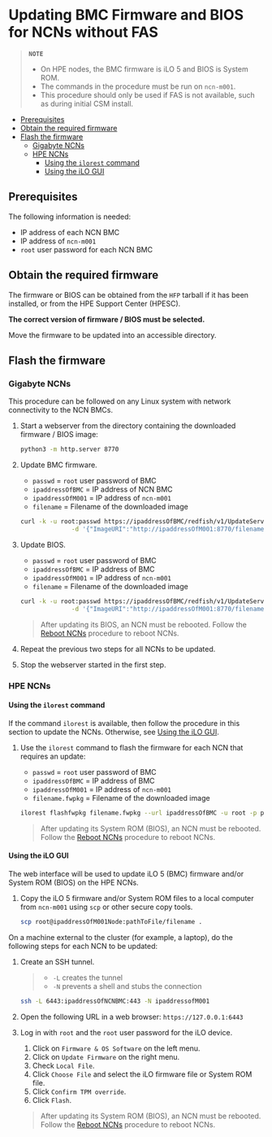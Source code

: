 # Updating BMC Firmware and BIOS for NCNs without FAS

> **`NOTE`**
>
> - On HPE nodes, the BMC firmware is iLO 5 and BIOS is System ROM.
> - The commands in the procedure must be run on `ncn-m001`.
> - This procedure should only be used if FAS is not available, such as during initial CSM install.

- [Prerequisites](#prerequisites)
- [Obtain the required firmware](#obtain-the-required-firmware)
- [Flash the firmware](#flash-the-firmware)
  - [Gigabyte NCNs](#gigabyte-ncns)
  - [HPE NCNs](#hpe-ncns)
    - [Using the `ilorest` command](#using-the-ilorest-command)
    - [Using the iLO GUI](#using-the-ilo-gui)

## Prerequisites

The following information is needed:

- IP address of each NCN BMC
- IP address of `ncn-m001`
- `root` user password for each NCN BMC

## Obtain the required firmware

The firmware or BIOS can be obtained from the `HFP` tarball if it has been installed, or from the HPE Support Center (HPESC).

**The correct version of firmware / BIOS must be selected.**

Move the firmware to be updated into an accessible directory.

## Flash the firmware

### Gigabyte NCNs

This procedure can be followed on any Linux system with network connectivity to the NCN BMCs.

1. Start a webserver from the directory containing the downloaded firmware / BIOS image:

    ```bash
    python3 -m http.server 8770
    ```

1. Update BMC firmware.

    - `passwd` = `root` user password of BMC
    - `ipaddressOfBMC` = IP address of NCN BMC
    - `ipaddressOfM001` = IP address of `ncn-m001`
    - `filename` = Filename of the downloaded image

    ```bash
    curl -k -u root:passwd https://ipaddressOfBMC/redfish/v1/UpdateService/Actions/SimpleUpdate -H 'Content-Type: application/json' \
                  -d '{"ImageURI":"http://ipaddressOfM001:8770/filename", "TransferProtocol":"HTTP", "UpdateComponent":"BMC"}'
    ```

1. Update BIOS.

    - `passwd` = `root` user password of BMC
    - `ipaddressOfBMC` = IP address of BMC
    - `ipaddressOfM001` = IP address of `ncn-m001`
    - `filename` = Filename of the downloaded image

    ```bash
    curl -k -u root:passwd https://ipaddressOfBMC/redfish/v1/UpdateService/Actions/SimpleUpdate -H 'Content-Type: application/json' \
                  -d '{"ImageURI":"http://ipaddressOfM001:8770/filename", "TransferProtocol":"HTTP", "UpdateComponent":"BIOS"}'
    ```

    > After updating its BIOS, an NCN must be rebooted. Follow the [Reboot NCNs](../node_management/Reboot_NCNs.md) procedure to reboot NCNs.

1. Repeat the previous two steps for all NCNs to be updated.

1. Stop the webserver started in the first step.

### HPE NCNs

#### Using the `ilorest` command

If the command `ilorest` is available, then follow the procedure in this section to update the NCNs.
Otherwise, see [Using the iLO GUI](#using-the-ilo-gui).

1. Use the `ilorest` command to flash the firmware for each NCN that requires an update:

    - `passwd` = `root` user password of BMC
    - `ipaddressOfBMC` = IP address of BMC
    - `ipaddressOfM001` = IP address of `ncn-m001`
    - `filename.fwpkg` = Filename of the downloaded image

    ```bash
    ilorest flashfwpkg filename.fwpkg --url ipaddressOfBMC -u root -p passwd
    ```

    > After updating its System ROM (BIOS), an NCN must be rebooted. Follow the [Reboot NCNs](../node_management/Reboot_NCNs.md) procedure to reboot NCNs.

#### Using the iLO GUI

The web interface will be used to update iLO 5 (BMC) firmware and/or System ROM (BIOS) on the HPE NCNs.

1. Copy the iLO 5 firmware and/or System ROM files to a local computer from `ncn-m001` using `scp` or other secure copy tools.

    ```bash
    scp root@ipaddressOfM001Node:pathToFile/filename .
    ```

On a machine external to the cluster (for example, a laptop), do the following steps for each NCN to be updated:

1. Create an SSH tunnel.

    > - `-L` creates the tunnel
    > - `-N` prevents a shell and stubs the connection

    ```bash
    ssh -L 6443:ipaddressOfNCNBMC:443 -N ipaddressofM001
    ```

1. Open the following URL in a web browser: `https://127.0.0.1:6443`

1. Log in with `root` and the `root` user password for the iLO device.

    1. Click on `Firmware & OS Software` on the left menu.
    1. Click on `Update Firmware` on the right menu.
    1. Check `Local File`.
    1. Click `Choose File` and select the iLO firmware file or System ROM file.
    1. Click `Confirm TPM override`.
    1. Click `Flash`.

    > After updating its System ROM (BIOS), an NCN must be rebooted. Follow the [Reboot NCNs](../node_management/Reboot_NCNs.md) procedure to reboot NCNs.
